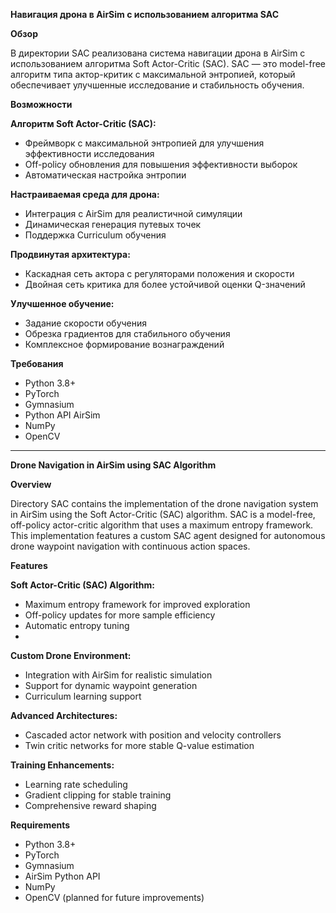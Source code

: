 **Навигация дрона в AirSim с использованием алгоритма SAC**

**Обзор**

В директории SAC реализована система навигации дрона в AirSim с использованием алгоритма Soft Actor-Critic (SAC). SAC — это model-free алгоритм типа актор-критик с максимальной энтропией, который обеспечивает улучшенные исследование и стабильность обучения.

**Возможности**

**Алгоритм Soft Actor-Critic (SAC):**

- Фреймворк с максимальной энтропией для улучшения эффективности исследования
- Off-policy обновления для повышения эффективности выборок
- Автоматическая настройка энтропии
  
**Настраиваемая среда для дрона:**
  
- Интеграция с AirSim для реалистичной симуляции
- Динамическая генерация путевых точек
- Поддержка Curriculum обучения
  
**Продвинутая архитектура:**

- Каскадная сеть актора с регуляторами положения и скорости
- Двойная сеть критика для более устойчивой оценки Q-значений

**Улучшенное обучение:**

- Задание скорости обучения
- Обрезка градиентов для стабильного обучения
- Комплексное формирование вознаграждений

**Требования**

- Python 3.8+
- PyTorch
- Gymnasium
- Python API AirSim
- NumPy
- OpenCV
___________________________________________________________________________________
**Drone Navigation in AirSim using SAC Algorithm**

**Overview**

Directory SAC contains the implementation of the drone navigation system in AirSim using the Soft Actor-Critic (SAC) algorithm. SAC is a model-free, off-policy actor-critic algorithm that uses a maximum entropy framework. This implementation features a custom SAC agent designed for autonomous drone waypoint navigation with continuous action spaces.

**Features**

**Soft Actor-Critic (SAC) Algorithm:**

- Maximum entropy framework for improved exploration
- Off-policy updates for more sample efficiency
- Automatic entropy tuning
- 
**Custom Drone Environment:**
  
- Integration with AirSim for realistic simulation
- Support for dynamic waypoint generation
- Curriculum learning support

**Advanced Architectures:**

- Cascaded actor network with position and velocity controllers
- Twin critic networks for more stable Q-value estimation

**Training Enhancements:**

- Learning rate scheduling
- Gradient clipping for stable training
- Comprehensive reward shaping

**Requirements**

- Python 3.8+
- PyTorch
- Gymnasium
- AirSim Python API
- NumPy
- OpenCV (planned for future improvements)
